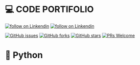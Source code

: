 # :computer: CODE PORTIFOLIO

<p>
    <a href="https://www.linkedin.com/in/felipe-ramos-oliveira/">
        <img src="https://img.shields.io/badge/LinkedIn-0077B5?style=for-the-badge&logo=linkedin&logoColor=white"
            alt="follow on Linkendin"></a>
    <a href="https://code.visualstudio.com/">
        <img src="https://img.shields.io/badge/Visual_Studio_Code-0078D4?style=for-the-badge&logo=visual%20studio%20code&logoColor=white"
            alt="follow on Linkendin"></a>
<p/>

[![GitHub issues](https://img.shields.io/github/issues/FelipeRamosOliveira/Portfolio-Python.svg)](https://img.shields.io/github/issues/FelipeRamosOliveira/Portfolio-Python.svg)
[![GitHub forks](https://img.shields.io/github/forks/FelipeRamosOliveira/Portfolio-Python.svg)](https://github.com/FelipeRamosOliveira/Portfolio-Python/network)
[![GitHub stars](https://img.shields.io/github/stars/FelipeRamosOliveira/Portfolio-Python.svg)](https://github.com/FelipeRamosOliveira/Portfolio-Python/stargazers)
[![PRs Welcome](https://img.shields.io/badge/PRs-welcome-brightgreen.svg)](https://github.com/FelipeRamosOliveira/Portfolio-Python/pulls)

# :snake: Python

